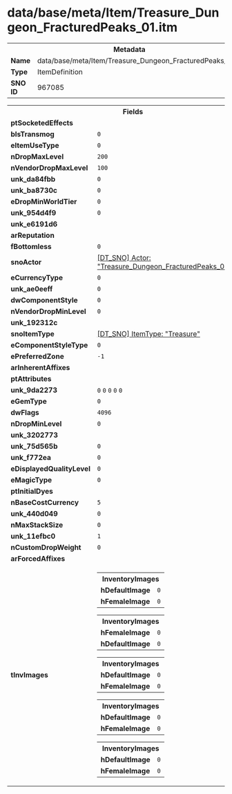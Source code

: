 <h1>data/base/meta/Item/Treasure_Dungeon_FracturedPeaks_01.itm</h1><table><tr><th colspan="100%">Metadata</th></tr><tr><td><b>Name</b></td><td>data/base/meta/Item/Treasure_Dungeon_FracturedPeaks_01.itm</td></tr><tr><td><b>Type</b></td><td>ItemDefinition</td></tr><tr><td><b>SNO ID</b></td><td>967085</td></tr></table>

<table><tr><th colspan="100%">Fields</th></tr><tr><td><b>ptSocketedEffects</b></td><td></td></tr><tr><td><b>bIsTransmog</b></td><td><code>0</code></td></tr><tr><td><b>eItemUseType</b></td><td><code>0</code></td></tr><tr><td><b>nDropMaxLevel</b></td><td><code>200</code></td></tr><tr><td><b>nVendorDropMaxLevel</b></td><td><code>100</code></td></tr><tr><td><b>unk_da84fbb</b></td><td><code>0</code></td></tr><tr><td><b>unk_ba8730c</b></td><td><code>0</code></td></tr><tr><td><b>eDropMinWorldTier</b></td><td><code>0</code></td></tr><tr><td><b>unk_954d4f9</b></td><td><code>0</code></td></tr><tr><td><b>unk_e6191d6</b></td><td></td></tr><tr><td><b>arReputation</b></td><td></td></tr><tr><td><b>fBottomless</b></td><td><code>0</code></td></tr><tr><td><b>snoActor</b></td><td><a href="..\Actor\Treasure_Dungeon_FracturedPeaks_01_Flippy.acr">[DT_SNO] Actor: "Treasure_Dungeon_FracturedPeaks_01_Flippy"</a></td></tr><tr><td><b>eCurrencyType</b></td><td><code>0</code></td></tr><tr><td><b>unk_ae0eeff</b></td><td><code>0</code></td></tr><tr><td><b>dwComponentStyle</b></td><td><code>0</code></td></tr><tr><td><b>nVendorDropMinLevel</b></td><td><code>0</code></td></tr><tr><td><b>unk_192312c</b></td><td></td></tr><tr><td><b>snoItemType</b></td><td><a href="..\ItemType\Treasure.itt">[DT_SNO] ItemType: "Treasure"</a></td></tr><tr><td><b>eComponentStyleType</b></td><td><code>0</code></td></tr><tr><td><b>ePreferredZone</b></td><td><code>-1</code></td></tr><tr><td><b>arInherentAffixes</b></td><td></td></tr><tr><td><b>ptAttributes</b></td><td></td></tr><tr><td><b>unk_9da2273</b></td><td><code>0</code>
<code>0</code>
<code>0</code>
<code>0</code>
<code>0</code>
</td></tr><tr><td><b>eGemType</b></td><td><code>0</code></td></tr><tr><td><b>dwFlags</b></td><td><code>4096</code></td></tr><tr><td><b>nDropMinLevel</b></td><td><code>0</code></td></tr><tr><td><b>unk_3202773</b></td><td></td></tr><tr><td><b>unk_75d565b</b></td><td><code>0</code></td></tr><tr><td><b>unk_f772ea</b></td><td><code>0</code></td></tr><tr><td><b>eDisplayedQualityLevel</b></td><td><code>0</code></td></tr><tr><td><b>eMagicType</b></td><td><code>0</code></td></tr><tr><td><b>ptInitialDyes</b></td><td></td></tr><tr><td><b>nBaseCostCurrency</b></td><td><code>5</code></td></tr><tr><td><b>unk_440d049</b></td><td><code>0</code></td></tr><tr><td><b>nMaxStackSize</b></td><td><code>0</code></td></tr><tr><td><b>unk_11efbc0</b></td><td><code>1</code></td></tr><tr><td><b>nCustomDropWeight</b></td><td><code>0</code></td></tr><tr><td><b>arForcedAffixes</b></td><td></td></tr><tr><td><b>tInvImages</b></td><td><table><tr><th colspan="100%">InventoryImages</th></tr><tr><td><b>hDefaultImage</b></td><td><code>0</code></td></tr><tr><td><b>hFemaleImage</b></td><td><code>0</code></td></tr></table>


<table><tr><th colspan="100%">InventoryImages</th></tr><tr><td><b>hFemaleImage</b></td><td><code>0</code></td></tr><tr><td><b>hDefaultImage</b></td><td><code>0</code></td></tr></table>


<table><tr><th colspan="100%">InventoryImages</th></tr><tr><td><b>hDefaultImage</b></td><td><code>0</code></td></tr><tr><td><b>hFemaleImage</b></td><td><code>0</code></td></tr></table>


<table><tr><th colspan="100%">InventoryImages</th></tr><tr><td><b>hDefaultImage</b></td><td><code>0</code></td></tr><tr><td><b>hFemaleImage</b></td><td><code>0</code></td></tr></table>


<table><tr><th colspan="100%">InventoryImages</th></tr><tr><td><b>hDefaultImage</b></td><td><code>0</code></td></tr><tr><td><b>hFemaleImage</b></td><td><code>0</code></td></tr></table>


</td></tr></table>

